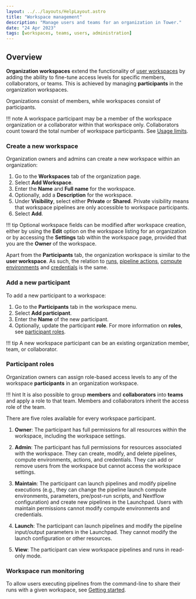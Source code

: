 ```yaml
---
layout: ../../layouts/HelpLayout.astro
title: "Workspace management"
description: "Manage users and teams for an organization in Tower."
date: "24 Apr 2023"
tags: [workspaces, teams, users, administration]
---
```


## Overview

**Organization workspaces** extend the functionality of [user workspaces](../getting-started/workspace.md) by adding the ability to fine-tune access levels for specific members, collaborators, or teams. This is achieved by managing **participants** in the organization workspaces.

Organizations consist of members, while workspaces consist of participants.

<!-- prettier-ignore -->
!!! note
    A workspace participant may be a member of the workspace organization or a collaborator within that workspace only. Collaborators count toward the total number of workspace participants. See [Usage limits](/docs/limits/limits.md).

### Create a new workspace

Organization owners and admins can create a new workspace within an organization:

1. Go to the **Workspaces** tab of the organization page.
2. Select **Add Workspace**.
3. Enter the **Name** and **Full name** for the workspace.
4. Optionally, add a **Description** for the workspace.
5. Under **Visibility**, select either **Private** or **Shared**. Private visibility means that workspace pipelines are only accessible to workspace participants.
6. Select **Add**.

<!-- prettier-ignore -->
!!! tip
    Optional workspace fields can be modified after workspace creation, either by using the **Edit** option on the workspace listing for an organization or by accessing the **Settings** tab within the workspace page, provided that you are the **Owner** of the workspace.

Apart from the **Participants** tab, the organization workspace is similar to the **user workspace**. As such, the relation to [runs](../launch/launch.md), [pipeline actions](../pipeline-actions/overview.md), [compute environments](../compute-envs/overview.md) and [credentials](../credentials/overview.md) is the same.

### Add a new participant

To add a new participant to a workspace:

1. Go to the **Participants** tab in the workspace menu.
2. Select **Add participant**.
3. Enter the **Name** of the new participant.
4. Optionally, update the participant **role**. For more information on **roles**, see [participant roles](#participant-roles).

<!-- prettier-ignore -->
!!! tip
    A new workspace participant can be an existing organization member, team, or collaborator.

### Participant roles

Organization owners can assign role-based access levels to any of the workspace **participants** in an organization workspace.

<!-- prettier-ignore -->
!!! hint
    It is also possible to group **members** and **collaborators** into **teams** and apply a role to that team. Members and collaborators inherit the access role of the team.

There are five roles available for every workspace participant.

1. **Owner**: The participant has full permissions for all resources within the workspace, including the workspace settings.

2. **Admin**: The participant has full permissions for resources associated with the workspace. They can create, modify, and delete pipelines, compute environments, actions, and credentials. They can add or remove users from the workspace but cannot access the workspace settings.

3. **Maintain**: The participant can launch pipelines and modify pipeline executions (e.g., they can change the pipeline launch compute environments, parameters, pre/post-run scripts, and Nextflow configuration) and create new pipelines in the Launchpad. Users with maintain permissions cannot modify compute environments and credentials.

4. **Launch**: The participant can launch pipelines and modify the pipeline input/output parameters in the Launchpad. They cannot modify the launch configuration or other resources.

5. **View**: The participant can view workspace pipelines and runs in read-only mode.

### Workspace run monitoring

To allow users executing pipelines from the command-line to share their runs with a given workspace, see [Getting started](../getting-started/usage.md).
